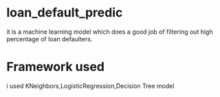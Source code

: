 loan_default_predic
===
it is a machine learning model which does a good job of filtering out high percentage of loan defaulters.

Framework used
===
i used KNeighbors,LogisticRegression,Decision Tree model


